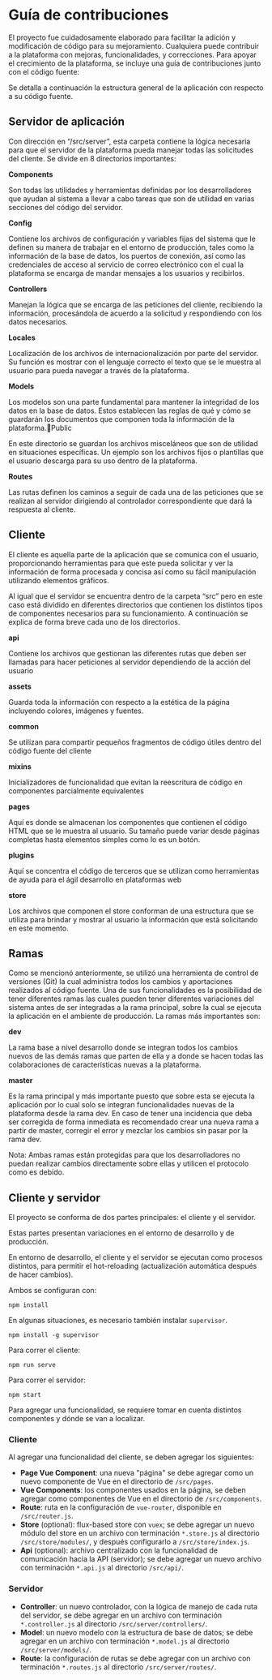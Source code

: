 # Guía de contribuciones


El proyecto fue cuidadosamente elaborado para facilitar la adición y modificación de código para su mejoramiento. Cualquiera puede contribuir a la plataforma con mejoras, funcionalidades, y correcciones. Para apoyar el crecimiento de la plataforma, se incluye una guía de contribuciones junto con el código fuente:

Se detalla a continuación la estructura general de la aplicación con respecto a su código fuente.

## Servidor de aplicación

Con dirección en “/src/server”,  esta carpeta contiene la lógica necesaria para que el servidor de la plataforma pueda manejar todas las solicitudes del cliente.
Se divide en 8 directorios importantes:

**Components**

Son todas las utilidades y herramientas definidas por los desarrolladores que ayudan al sistema a llevar a cabo tareas que son de utilidad en varias secciones del código del servidor.

**Config**

Contiene los archivos de configuración y variables fijas del sistema que le definen su manera de trabajar en el entorno de producción, tales como la información de la base de datos, los puertos de conexión, así como las credenciales de acceso al servicio de correo electrónico con el cual la plataforma se encarga de mandar mensajes a los usuarios y recibirlos.

**Controllers**

Manejan la lógica que se encarga de las peticiones del cliente, recibiendo la información, procesándola de acuerdo a la solicitud y respondiendo con los datos necesarios.

**Locales**

Localización de los archivos de internacionalización por parte del servidor. Su función es mostrar con el lenguaje correcto el texto que se le muestra al usuario para pueda navegar a través de la plataforma.

**Models**

Los modelos son una parte fundamental para mantener la integridad de los datos en la base de datos. Estos establecen las reglas de qué y cómo se guardarán los documentos que componen toda la información de la plataforma.Public

En este directorio se guardan los archivos misceláneos que son de utilidad en situaciones específicas. Un ejemplo son los archivos fijos o plantillas que el usuario descarga para su uso dentro de la plataforma.

**Routes**

Las rutas definen los caminos a seguir de cada una de las peticiones que se realizan al servidor dirigiendo al controlador correspondiente que dará la respuesta al cliente.


## Cliente

El cliente es aquella parte de la aplicación que se comunica con el usuario, proporcionando herramientas para que este pueda solicitar y ver la información de forma procesada y concisa así como su fácil manipulación utilizando elementos gráficos.

Al igual que el servidor se encuentra dentro de la carpeta “src” pero en este caso está dividido en diferentes directorios que contienen los distintos tipos de componentes necesarios para su funcionamiento. A continuación se explica de forma breve cada uno de los directorios.

**api**

Contiene los archivos que gestionan las diferentes rutas que deben ser llamadas para hacer peticiones al servidor dependiendo de la acción del usuario

**assets**

Guarda  toda la información con respecto a la estética de la página incluyendo colores, imágenes y fuentes.

**common**

Se utilizan para compartir pequeños fragmentos de código útiles dentro del código fuente del cliente

**mixins**

Inicializadores de funcionalidad que evitan la reescritura de código en componentes parcialmente equivalentes

**pages**

Aquí es donde se almacenan los componentes que contienen el código HTML que se le muestra al usuario. Su tamaño puede variar desde páginas completas hasta elementos simples como lo es un botón.

**plugins**

Aquí se concentra el código de terceros que se utilizan como herramientas de ayuda para el ágil desarrollo en plataformas web

**store**

Los archivos que componen el store conforman de una estructura que se utiliza para brindar y mostrar al usuario la información que está solicitando en este momento.


## Ramas 

Como se mencionó anteriormente, se utilizó una herramienta de control de versiones (Git) la cual administra todos los cambios y aportaciones realizados al código fuente. Una de sus funcionalidades es la posibilidad de tener diferentes ramas las cuales pueden tener diferentes variaciones del sistema antes de ser integradas a la rama principal, sobre la cual se ejecuta la aplicación en el ambiente de producción.
La ramas más importantes son:

**dev** 

La rama base a nivel desarrollo donde se integran todos los cambios nuevos de las demás ramas que parten de ella y a donde se hacen todas las colaboraciones de características nuevas a la plataforma.

**master**

Es la rama principal y más importante puesto que  sobre esta se ejecuta la aplicación por lo cual solo se integran funcionalidades nuevas de la plataforma desde la rama dev.
En caso de tener una incidencia que deba ser corregida de forma inmediata es recomendado crear una nueva rama a partir de master, corregir el error y mezclar los cambios sin pasar por la rama dev.

Nota: Ambas ramas están protegidas para que los desarrolladores no puedan realizar cambios directamente sobre ellas y utilicen el protocolo como es debido.

## Cliente y servidor

El proyecto se conforma de dos partes principales: el cliente y el servidor.

Estas partes presentan variaciones en el entorno de desarrollo y de producción.

En entorno de desarrollo, el cliente y el servidor se ejecutan como procesos distintos, para permitir el hot-reloading (actualización automática después de hacer cambios).
 
Ambos se configuran con:

`npm install`

En algunas situaciones, es necesario también instalar `supervisor`.

`npm install -g supervisor`

Para correr el cliente:

`npm run serve`

Para correr el servidor:

`npm start`

Para agregar una funcionalidad, se requiere tomar en cuenta distintos componentes y dónde se van a localizar.

### Cliente

Al agregar una funcionalidad del cliente, se deben agregar los siguientes:

- **Page Vue Component**: una nueva "página" se debe agregar como un nuevo componente de Vue en el directorio de `/src/pages`.
- **Vue Components**: los componentes usados en la página, se deben agregar como componentes de Vue en el directorio de `/src/components`.
- **Route**: ruta en la configuración de `vue-router`, disponible en `/src/router.js`.
- **Store** (optional): flux-based store con `vuex`; se debe agregar un nuevo módulo del store en un archivo con terminación `*.store.js` al directorio `/src/store/modules/`, y después configurarlo a `/src/store/index.js`.
- **Api** (optional): archivo centralizado con la funcionalidad de comunicación hacia la API (servidor); se debe agregar un nuevo archivo con terminación `*.api.js` al directorio `/src/api/`. 

### Servidor

- **Controller**: un nuevo controlador, con la lógica de manejo de cada ruta del servidor, se debe agregar en un archivo con terminación `*.controller.js` al directorio `/src/server/controllers/`.
- **Model**: un nuevo modelo con la estructura de base de datos; se debe agregar en un archivo con terminación `*.model.js` al directorio `/src/server/models/`.
- **Route**: la configuración de rutas se debe agregar con un archivo con terminación `*.routes.js` al directorio `/src/server/routes/`.
